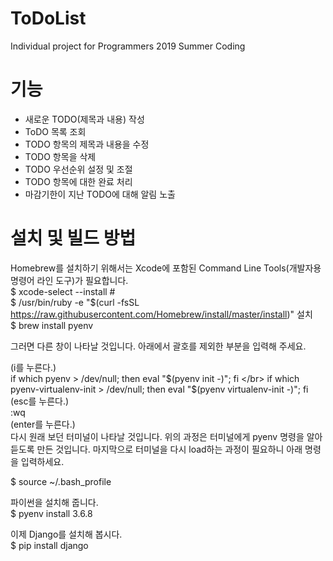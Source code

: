 # ToDoList

Individual project for Programmers 2019 Summer Coding


# 기능
- 새로운 TODO(제목과 내용) 작성
- ToDO 목록 조회
- TODO 항목의 제목과 내용을 수정
- TODO 항목을 삭제
- TODO 우선순위 설정 및 조절
- TODO 항목에 대한 완료 처리
- 마감기한이 지난 TODO에 대해 알림 노출


# 설치 및 빌드 방법

Homebrew를 설치하기 위해서는 Xcode에 포함된 Command Line Tools(개발자용 명령어 라인 도구)가 필요합니다.
</br> $ xcode-select --install # 
</br> $ /usr/bin/ruby -e "$(curl -fsSL https://raw.githubusercontent.com/Homebrew/install/master/install)"
설치
</br> $ brew install pyenv

그러면 다른 창이 나타날 것입니다. 아래에서 괄호를 제외한 부분을 입력해 주세요.

(i를 누른다.)
</br> if which pyenv > /dev/null; then eval "$(pyenv init -)"; fi
</br> if which pyenv-virtualenv-init > /dev/null; then eval "$(pyenv virtualenv-init -)"; fi
</br> (esc를 누른다.)
</br> :wq
</br> (enter를 누른다.)
</br> 다시 원래 보던 터미널이 나타날 것입니다. 위의 과정은 터미널에게 pyenv 명령을 알아듣도록 만든 것입니다. 마지막으로 터미널을 다시 load하는 과정이 필요하니 아래 명령을 입력하세요.

$ source ~/.bash_profile

 파이썬을 설치해 줍니다.
</br> $ pyenv install 3.6.8

이제 Django를 설치해 봅시다.
</br>$ pip install django
